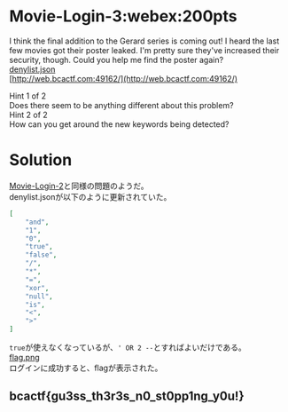 # Movie-Login-3:webex:200pts
I think the final addition to the Gerard series is coming out! I heard the last few movies got their poster leaked. I'm pretty sure they've increased their security, though. Could you help me find the poster again?  
[denylist.json](denylist.json)  
[http://web.bcactf.com:49162/](http://web.bcactf.com:49162/)  
  
Hint 1 of 2  
Does there seem to be anything different about this problem?  
Hint 2 of 2  
How can you get around the new keywords being detected?  

# Solution
[Movie-Login-2](../Movie-Login-2)と同様の問題のようだ。  
denylist.jsonが以下のように更新されていた。  
```json:denylist.json
[
    "and",
    "1",
    "0",
    "true",
    "false",
    "/",
    "*",
    "=",
    "xor",
    "null",
    "is",
    "<",
    ">"
]
```
`true`が使えなくなっているが、`' OR 2 --`とすればよいだけである。  
[flag.png](site/flag.png)  
ログインに成功すると、flagが表示された。  

## bcactf{gu3ss_th3r3s_n0_st0pp1ng_y0u!}